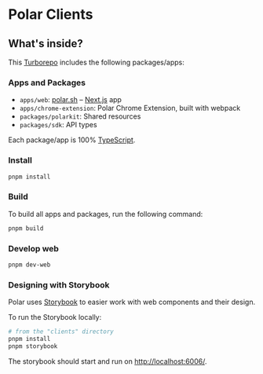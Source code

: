 # Polar Clients

## What's inside?

This [Turborepo](https://turbo.build/) includes the following packages/apps:

### Apps and Packages

- `apps/web`: [polar.sh](https://polar.sh) – [Next.js](https://nextjs.org/) app
- `apps/chrome-extension`: Polar Chrome Extension, built with webpack
- `packages/polarkit`: Shared resources
- `packages/sdk`: API types

Each package/app is 100% [TypeScript](https://www.typescriptlang.org/).

### Install

```bash
pnpm install
```

### Build

To build all apps and packages, run the following command:

```bash
pnpm build
```

### Develop web

```bash
pnpm dev-web
```

### Designing with Storybook

Polar uses [Storybook](https://storybook.js.org) to easier work with web components and their design.

To run the Storybook locally:

```bash
# from the "clients" directory
pnpm install
pnpm storybook
```

The storybook should start and run on [http://localhost:6006/](http://localhost:6006/).
